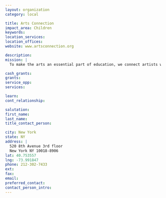 ```yaml
---
layout: organization
category: local

title: Arts Connection
impact_area: Children
keywords: 
location_services: 
location_offices: 
website: www.artsconnection.org

description: 
mission: |
  To make the arts an essential part of education, we connect artists with children, families and schools in creative partnerships for teaching and learning.

cash_grants: 
grants: 
service_opp: 
services: 

learn: 
cont_relationship: 

salutation: 
first_name: 
last_name: 
title_contact_person: 

city: New York
state: NY
address: |
  520 8th Avenue 3rd floor    
  New York NY 10018-8906
lat: 40.753557
lng: -73.991847
phone: 212-302-7433
ext: 
fax: 
email: 
preferred_contact: 
contact_person_intro: 
---
```

